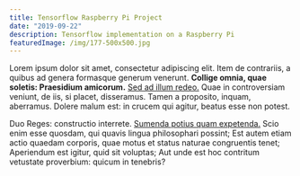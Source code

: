 ```yaml
---
title: Tensorflow Raspberry Pi Project
date: "2019-09-22"
description: Tensorflow implementation on a Raspberry Pi
featuredImage: /img/177-500x500.jpg
---
```


Lorem ipsum dolor sit amet, consectetur adipiscing elit. Item de contrariis, a quibus ad genera formasque generum venerunt. **Collige omnia, quae soletis: Praesidium amicorum.** [Sed ad illum redeo.](http://loripsum.net/) Quae in controversiam veniunt, de iis, si placet, disseramus. Tamen a proposito, inquam, aberramus. Dolere malum est: in crucem qui agitur, beatus esse non potest.

Duo Reges: constructio interrete. [Sumenda potius quam expetenda.](http://loripsum.net/) Scio enim esse quosdam, qui quavis lingua philosophari possint; Est autem etiam actio quaedam corporis, quae motus et status naturae congruentis tenet; Aperiendum est igitur, quid sit voluptas; Aut unde est hoc contritum vetustate proverbium: quicum in tenebris?

